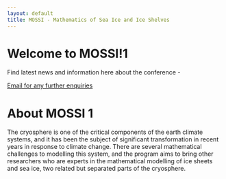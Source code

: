 ```yaml
---
layout: default
title: MOSSI - Mathematics of Sea Ice and Ice Shelves
---
```


<h1> Welcome to MOSSI!1</h1>
<div class="blurb">
	<p>Find latest news and information here about the conference - <a href="https://mossi-conf.github.io/MOSSI-22/index.html" (2022)</a></p>
	<p> <a href="mossi-conf@gmail.com">Email for any further enquiries</a> </p>
</div><!-- /.blurb -->


<h1>About MOSSI 1</h1>
<div class="blurb">
	<p>The cryosphere is one of the critical components of the earth climate systems, and it has been the subject of significant transformation in recent years in response to climate change. There are several mathematical challenges to modelling this system, and the program aims to bring other researchers who are experts in the mathematical modelling of ice sheets and sea ice, two related but separated parts of the cryosphere.</p>
</div>




<!--
  <ul class="posts">
   {% for post in site.posts %}
   <li><span>{{ post.date | date_to_string }}</span> » <a href="{{ post.url }}" title="{{ post.title }}">{{ post.title }}</a></li>
   {% endfor %}
  </ul>
-->

<!--
  <a class="twitter-timeline"
   href="https://twitter.com/KOZWaves?ref_src=twsrc%5Etfw"
   data-width="600"
   data-height="450"
   data-chrome="nofooter noscrollbar noborders transparent"
   data-tweet-limit="3">KOZWaves Tweets</a>
  <script async src="https://platform.twitter.com/widgets.js" charset="utf-8"></script>
-->

